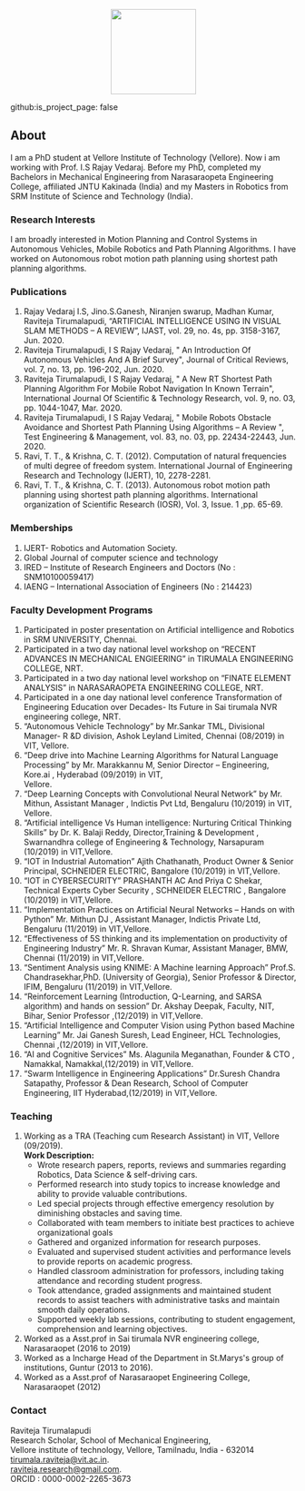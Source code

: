 




<p align="center">
  <img width="150" height="150" src="https://storage.ning.com/topology/rest/1.0/file/get/8000292501?profile=RESIZE_710x&width=184&height=184&crop=1%3A1">
</p>

github:is_project_page: false

## About

I am a PhD student at Vellore Institute of Technology (Vellore). Now i am working with Prof. I.S Rajay Vedaraj. Before my PhD, completed my Bachelors in Mechanical Engineering from Narasaraopeta Engineering College, affiliated JNTU Kakinada (India) and my Masters in Robotics from SRM Institute of Science and Technology (India).

### Research Interests

I am broadly interested in Motion Planning and Control Systems in Autonomous Vehicles, Mobile Robotics and Path Planning Algorithms. I have worked on Autonomous robot motion path planning using shortest path planning algorithms. 

### Publications

1. Rajay Vedaraj I.S, Jino.S.Ganesh, Niranjen swarup, Madhan Kumar, Raviteja Tirumalapudi, “ARTIFICIAL INTELLIGENCE USING IN VISUAL SLAM METHODS – A REVIEW”, IJAST, vol. 29, no. 4s, pp. 3158-3167, Jun. 2020.
2. Raviteja Tirumalapudi, I S Rajay Vedaraj, " An Introduction Of Autonomous Vehicles And A Brief Survey", Journal of Critical Reviews, vol. 7, no. 13, pp. 196-202, Jun. 2020. 
3. Raviteja Tirumalapudi, I S Rajay Vedaraj, " A New RT Shortest Path Planning Algorithm For Mobile Robot Navigation In Known Terrain", International Journal Of Scientific & Technology Research, vol. 9, no. 03, pp. 1044-1047, Mar. 2020.
4. Raviteja Tirumalapudi, I S Rajay Vedaraj, " Mobile Robots Obstacle Avoidance and Shortest Path Planning Using Algorithms – A Review ", Test Engineering & Management, vol. 83, no. 03, pp. 22434-22443, Jun. 2020.
5. Ravi, T. T., & Krishna, C. T. (2012). Computation of natural frequencies of multi degree of freedom system. International Journal of Engineering Research and Technology (IJERT), 10, 2278-2281.
6. Ravi, T. T., & Krishna, C. T. (2013). Autonomous robot motion path planning using shortest path planning algorithms. International organization of Scientific Research (IOSR), Vol. 3, Issue. 1 ,pp. 65-69.

### Memberships

1. IJERT- Robotics and Automation Society.
2. Global Journal of computer science and technology
3. IRED – Institute of Research Engineers and Doctors (No : SNM10100059417)
4. IAENG – International Association of Engineers (No : 214423)

### Faculty Development Programs

1.	Participated in poster presentation on Artificial intelligence and Robotics in SRM UNIVERSITY, Chennai.
2.	Participated in a two day national level workshop on “RECENT ADVANCES IN MECHANICAL ENGIEERING” in TIRUMALA ENGINEERING COLLEGE, NRT.
3.	Participated in a two day national level workshop on “FINATE ELEMENT ANALYSIS” in NARASARAOPETA ENGINEERING COLLEGE, NRT.
4.	Participated in a one day national level conference Transformation of Engineering Education over Decades- Its Future in Sai tirumala NVR engineering college, NRT.
5.	“Autonomous Vehicle Technology” by Mr.Sankar TML, Divisional Manager- R &D division, Ashok Leyland Limited, Chennai (08/2019) in VIT, Vellore.
6.	“Deep drive into Machine Learning Algorithms for Natural Language Processing” by Mr. Marakkannu M, Senior Director – Engineering, Kore.ai , Hyderabad (09/2019) in VIT,   
     Vellore.
7.	“Deep	Learning	Concepts	with	Convolutional	Neural	Network”	by Mr. Mithun, Assistant Manager , Indictis Pvt Ltd, Bengaluru (10/2019) in VIT, Vellore.
8.	“Artificial intelligence Vs Human intelligence: Nurturing Critical Thinking Skills” by Dr. K. Balaji Reddy, Director,Training & Development , Swarnandhra college of 
     Engineering & Technology, Narsapuram (10/2019) in VIT,Vellore.
9.	“IOT in Industrial Automation”  Ajith Chathanath, Product Owner & Senior Principal, SCHNEIDER ELECTRIC, Bangalore (10/2019) in VIT,Vellore.
10.	“IOT in CYBERSECURITY” PRASHANTH AC And Priya C Shekar, Technical Experts Cyber Security , SCHNEIDER ELECTRIC , Bangalore (10/2019) in VIT,Vellore.
11.	“Implementation Practices on Artificial Neural Networks – Hands on with Python” Mr. Mithun DJ , Assistant Manager, Indictis Private Ltd, Bengaluru (11/2019) in VIT,Vellore.
12.	“Effectiveness of 5S thinking and its implementation on productivity of Engineering Industry” Mr. R. Shravan Kumar, Assistant Manager, BMW, Chennai (11/2019) in VIT,Vellore.
13.	“Sentiment Analysis using KNIME: A Machine learning Approach” Prof.S. Chandrasekhar,PhD. (University of Georgia), Senior Professor & Director, IFIM, Bengaluru (11/2019) in 
     VIT,Vellore.
14.	 “Reinforcement Learning (Introduction, Q-Learning, and SARSA algorithm) and hands on session” Dr. Akshay Deepak, Faculty, NIT, Bihar, Senior Professor ,(12/2019) in 
      VIT,Vellore.
15.	“Artificial Intelligence and Computer Vision using Python based Machine Learning” Mr. Jai Ganesh Suresh, Lead Engineer, HCL Technologies, Chennai ,(12/2019) in VIT,Vellore.
16.	“AI and Cognitive Services” Ms. Alagunila Meganathan, Founder & CTO , Namakkal, Namakkal,(12/2019) in VIT,Vellore.
17.	“Swarm Intelligence in Engineering Applications” Dr.Suresh Chandra Satapathy, Professor & Dean Research, School of Computer Engineering, IIT Hyderabad,(12/2019) in 
     VIT,Vellore.

### Teaching

1. Working as a TRA (Teaching cum Research Assistant) in VIT, Vellore (09/2019).\
**Work Description:**
      -	Wrote research papers, reports, reviews and summaries regarding Robotics, Data Science & self-driving cars.
      -	Performed research into study topics to increase knowledge and ability to provide valuable contributions.
      -	Led special projects through effective emergency resolution by diminishing obstacles and saving time.
      -	Collaborated with team members to initiate best practices to achieve organizational goals
      -	Gathered and organized information for research purposes.
      -	Evaluated and supervised student activities and performance levels to provide reports on academic progress.
      -	Handled classroom administration for professors, including taking attendance and recording student progress.
      -	Took attendance, graded assignments and maintained student records to assist teachers with administrative tasks and maintain smooth daily operations.
      -	Supported weekly lab sessions, contributing to student engagement, comprehension and learning objectives. 
2. Worked as a Asst.prof in Sai tirumala NVR engineering college, Narasaraopet (2016 to 2019)
3. Worked as a Incharge Head of the Department in St.Marys's group of institutions, Guntur (2013 to 2016).
4. Worked as a Asst.prof of Narasaraopet Engineering College, Narasaraopet (2012)

### Contact

Raviteja Tirumalapudi\
Research Scholar, School of Mechanical Engineering,\
Vellore institute of technology, Vellore, Tamilnadu, India - 632014\
tirumala.raviteja@vit.ac.in.\
raviteja.research@gmail.com.\
ORCID : 0000-0002-2265-3673
